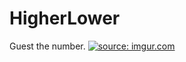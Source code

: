 # HigherLower
Guest the number.
<a href="http://imgur.com/ps5pvtC"><img src="http://i.imgur.com/ps5pvtC.gif" title="source: imgur.com" /></a>
